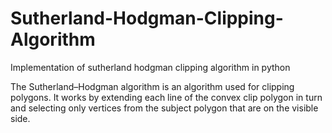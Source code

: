 # Sutherland-Hodgman-Clipping-Algorithm
Implementation of sutherland hodgman clipping algorithm in python

The Sutherland–Hodgman algorithm is an algorithm used for clipping polygons. It works by extending each line of the convex clip polygon in turn and selecting only vertices from the subject polygon that are on the visible side. 
